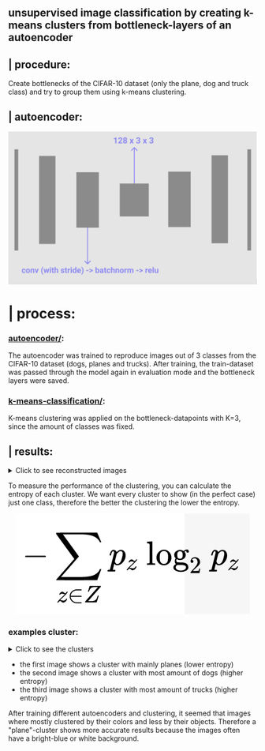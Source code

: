 ## unsupervised image classification by creating k-means clusters from bottleneck-layers of an autoencoder

## | procedure:
Create bottlenecks of the CIFAR-10 dataset (only the plane, dog and truck class) and try to group them using k-means clustering.

## | autoencoder:
![architecture](readme_images/architecture.png)

# | process:
### [autoencoder/](autoencoder/):
The autoencoder was trained to reproduce images out of 3 classes from the CIFAR-10 dataset (dogs, planes and trucks).
After training, the train-dataset was passed through the model again in evaluation mode and the bottleneck layers were saved.

### [k-means-classification/](k-means-classification/):
K-means clustering was applied on the bottleneck-datapoints with K=3, since the amount of classes was fixed.

## | results:

<details>
<summary>Click to see reconstructed images</summary>

![plane_reconstruction](readme_images/plane_reconstruction.png)
![dog_reconstruction](readme_images/dog_reconstruction.png)
![truck_reconstruction](readme_images/truck_reconstruction.png)

</details>


To measure the performance of the clustering, you can calculate the entropy of each cluster. We want every cluster to show (in the perfect case) just one class, therefore the better the clustering the lower the entropy.

<p align="center"> 
<img src="readme_images/entropy.png">
</p>

### examples cluster:
<details>
<summary>Click to see the clusters</summary>

![plane_cluster](readme_images/mainly_plane_cluster.png)
![dog_cluster](readme_images/mainly_dog_cluster.png)
![truck_cluster](readme_images/mainly_truck_cluster.png)

</details>

- the first image shows a cluster with mainly planes (lower entropy)
- the second image shows a cluster with most amount of dogs (higher entropy)
- the third image shows a cluster with most amount of trucks (higher entropy)

After training different autoencoders and clustering, it seemed that images where mostly clustered by their colors and less by their objects. Therefore a "plane"-cluster shows more accurate results because the images often have a bright-blue or white background.

